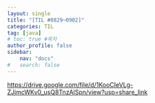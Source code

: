```yaml
---
layout: single
title: "[TIL #0829~0902]"
categories: TIL
tag: [java]
# toc: true #목차
author_profile: false
sidebar:
    nav: "docs"
#   search: false
--- 
```

https://drive.google.com/file/d/1KooCIeVLg-ZJjmcWKv0_usQ8TnzAlSpn/view?usp=share_link
